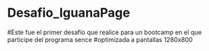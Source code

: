 # Desafio_IguanaPage
#Este fue el primer desafío que realice para un bootcamp en el que participe del programa sence 
#optimizada a pantallas 1280x800
